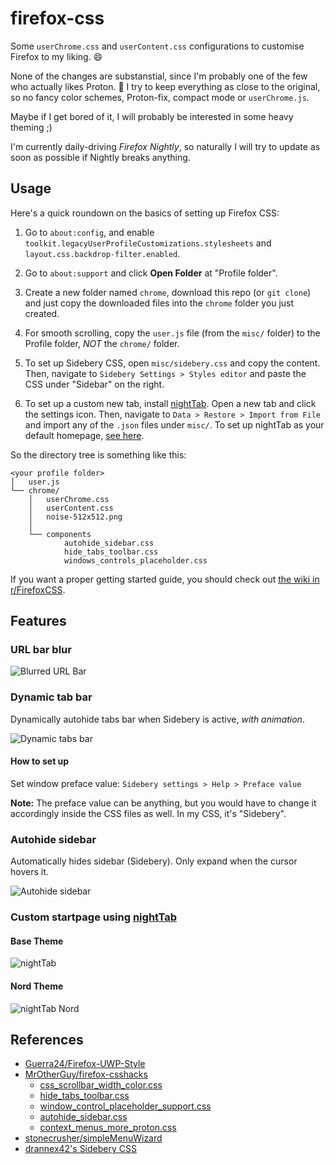 # firefox-css

Some `userChrome.css` and `userContent.css` configurations
to customise Firefox to my liking. 😄

None of the changes are substanstial,
since I'm probably one of the few who actually likes Proton. 🤔
I try to keep everything as close to the original,
so no fancy color schemes, Proton-fix, compact mode or `userChrome.js`.

Maybe if I get bored of it, I will probably
be interested in some heavy theming ;)

I'm currently daily-driving *Firefox Nightly*, so naturally I will try to
update as soon as possible if Nightly breaks anything.

## Usage

Here's a quick roundown on the basics of setting up Firefox CSS:

1. Go to `about:config`, and enable `toolkit.legacyUserProfileCustomizations.stylesheets`
   and `layout.css.backdrop-filter.enabled`.

2. Go to `about:support` and click **Open Folder** at "Profile folder".

3. Create a new folder named `chrome`, download this repo (or `git clone`) and
   just copy the downloaded files into the `chrome` folder you just created.

4. For smooth scrolling, copy the `user.js` file (from the `misc/` folder)
   to the Profile folder, *NOT* the `chrome/` folder.

5. To set up Sidebery CSS, open `misc/sidebery.css` and copy the content.
   Then, navigate to `Sidebery Settings > Styles editor` and paste the CSS
   under "Sidebar" on the right.

6. To set up a custom new tab, install [nightTab](https://addons.mozilla.org/en-GB/firefox/addon/nighttab/).
   Open a new tab and click the settings icon. Then, navigate to
   `Data > Restore > Import from File` and import any of the `.json` files
   under `misc/`. To set up nightTab as your default homepage, [see here](https://github.com/zombieFox/nightTab/wiki/Setting-nightTab-as-your-Firefox-homepage).

So the directory tree is something like this:

```text
<your profile folder>
│   user.js
└── chrome/
    │   userChrome.css
    │   userContent.css
    │   noise-512x512.png
    │
    └── components
            autohide_sidebar.css
            hide_tabs_toolbar.css
            windows_controls_placeholder.css
```

If you want a proper getting started guide, you should check out
[the wiki in r/FirefoxCSS](https://www.reddit.com/r/FirefoxCSS/wiki/index/tutorials).

## Features

### URL bar blur

![Blurred URL Bar](screenshots/Blurred%20URL%20Bar.png)

### Dynamic tab bar

Dynamically autohide tabs bar when Sidebery is active, *with animation*.

![Dynamic tabs bar](screenshots/Dynamic%20Sidebery.gif)

#### How to set up

Set window preface value: `Sidebery settings > Help > Preface value`

**Note:**
The preface value can be anything, but you would have to change it accordingly
inside the CSS files as well. In my CSS, it's "Sidebery".

### Autohide sidebar

Automatically hides sidebar (Sidebery). Only expand when the cursor hovers it.

![Autohide sidebar](screenshots/Autohide%20Sidebar.gif)

### Custom startpage using [nightTab](https://github.com/zombieFox/nightTab)

#### Base Theme

![nightTab](screenshots/nightTab%20Base.png)

#### Nord Theme

![nightTab Nord](screenshots/nightTab%20Nord.png)

## References

- [Guerra24/Firefox-UWP-Style](https://github.com/Guerra24/Firefox-UWP-Style)
- [MrOtherGuy/firefox-csshacks](https://github.com/MrOtherGuy/firefox-csshacks)
  - [css_scrollbar_width_color.css](https://github.com/MrOtherGuy/firefox-csshacks/blob/master/content/css_scrollbar_width_color.css)
  - [hide_tabs_toolbar.css](https://github.com/MrOtherGuy/firefox-csshacks/blob/master/chrome/hide_tabs_toolbar.css)
  - [window_control_placeholder_support.css](https://github.com/MrOtherGuy/firefox-csshacks/blob/master/chrome/window_control_placeholder_support.css)
  - [autohide_sidebar.css](https://github.com/MrOtherGuy/firefox-csshacks/blob/master/chrome/autohide_sidebar.css)
  - [context_menus_more_proton.css](https://github.com/MrOtherGuy/firefox-csshacks/blob/master/chrome/context_menus_more_proton.css)
- [stonecrusher/simpleMenuWizard](https://github.com/stonecrusher/simpleMenuWizard)
- [drannex42's Sidebery CSS](https://github.com/drannex42/linux-utils/tree/main/firefox)
